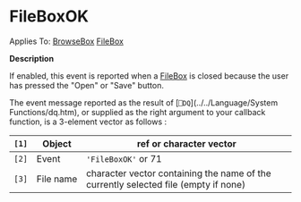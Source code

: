 




<h1 class="heading"><span class="name">FileBoxOK</span></h1>

Applies To: [BrowseBox](../a-z/browsebox.md) [FileBox](../a-z/filebox.md)


**Description**


If enabled, this event is reported when a [FileBox](../a-z/filebox.md) is closed because the user has pressed the "Open" or "Save" button.


The event message reported as the result of [`⎕DQ`](../../Language/System Functions/dq.htm), or supplied as the right argument to your callback function, is a 3-element vector as follows :


| `[1]` | Object | ref or character vector |
| --- | --- | ---  |
| `[2]` | Event | `'FileBoxOK'` or 71 |
| `[3]` | File name | character vector containing the name of the currently selected file (empty if none) |




